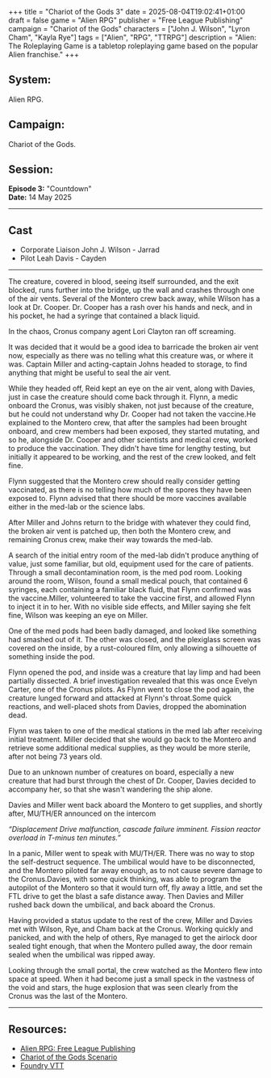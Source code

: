 +++
title = "Chariot of the Gods 3"
date = 2025-08-04T19:02:41+01:00
draft = false
game = "Alien RPG"
publisher = "Free League Publishing"
campaign = "Chariot of the Gods"
characters = ["John J. Wilson", "Lyron Cham", "Kayla Rye"]
tags = ["Alien", "RPG", "TTRPG"]
description = "Alien: The Roleplaying Game is a tabletop roleplaying game based on the popular Alien franchise."
+++

## System:
Alien RPG.

## Campaign:
Chariot of the Gods.

## Session:
**Episode 3:** "Countdown"  
**Date:** 14 May 2025

---

## Cast

- Corporate Liaison John J. Wilson - Jarrad
- Pilot Leah Davis - Cayden

---

The creature, covered in blood, seeing itself surrounded, and the exit blocked, runs further into the bridge, up the wall and crashes through one of the air vents. Several of the Montero crew back away, while Wilson has a look at Dr. Cooper. Dr. Cooper has a rash over his hands and neck, and in his pocket, he had a syringe that contained a black liquid.

In the chaos, Cronus company agent Lori Clayton ran off screaming.

It was decided that it would be a good idea to barricade the broken air vent now, especially as there was no telling what this creature was, or where it was. Captain Miller and acting-captain Johns headed to storage, to find anything that might be useful to seal the air vent.

While they headed off, Reid kept an eye on the air vent, along with Davies, just in case the creature should come back through it. Flynn, a medic onboard the Cronus, was visibly shaken, not just because of the creature, but he could not understand why Dr. Cooper had not taken the vaccine.He explained to the Montero crew, that after the samples had been brought onboard, and crew members had been exposed, they started mutating, and so he, alongside Dr. Cooper and other scientists and medical crew, worked to produce the vaccination. They didn't have time for lengthy testing, but initially it appeared to be working, and the rest of the crew looked, and felt fine.

Flynn suggested that the Montero crew should really consider getting vaccinated, as there is no telling how much of the spores they have been exposed to. Flynn advised that there should be more vaccines available either in the med-lab or the science labs.

After Miller and Johns return to the bridge with whatever they could find, the broken air vent is patched up, then both the Montero crew, and remaining Cronus crew, make their way towards the med-lab.

A search of the initial entry room of the med-lab didn't produce anything of value, just some familiar, but old, equipment used for the care of patients. Through a small decontamination room, is the med pod room. Looking around the room, Wilson, found a small medical pouch, that contained 6 syringes, each containing a familiar black fluid, that Flynn confirmed was the vaccine.Miller, volunteered to take the vaccine first, and allowed Flynn to inject it in to her. With no visible side effects, and Miller saying she felt fine, Wilson was keeping an eye on Miller.

One of the med pods had been badly damaged, and looked like something had smashed out of it. The other was closed, and the plexiglass screen was covered on the inside, by a rust-coloured film, only allowing a silhouette of something inside the pod.

Flynn opened the pod, and inside was a creature that lay limp and had been partially dissected. A brief investigation revealed that this was once Evelyn Carter, one of the Cronus pilots. As Flynn went to close the pod again, the creature lunged forward and attacked at Flynn's throat.Some quick reactions, and well-placed shots from Davies, dropped the abomination dead.

Flynn was taken to one of the medical stations in the med lab after receiving initial treatment. Miller decided that she would go back to the Montero and retrieve some additional medical supplies, as they would be more sterile, after not being 73 years old.

Due to an unknown number of creatures on board, especially a new creature that had burst through the chest of Dr. Cooper, Davies decided to accompany her, so that she wasn't wandering the ship alone.

Davies and Miller went back aboard the Montero to get supplies, and shortly after, MU/TH/ER announced on the intercom

*“Displacement Drive malfunction, cascade failure imminent. Fission reactor overload in T-minus ten minutes.”*

In a panic, Miller went to speak with MU/TH/ER. There was no way to stop the self-destruct sequence. The umbilical would have to be disconnected, and the Montero piloted far away enough, as to not cause severe damage to the Cronus.Davies, with some quick thinking, was able to program the autopilot of the Montero so that it would turn off, fly away a little, and set the FTL drive to get the blast a safe distance away. Then Davies and Miller rushed back down the umbilical, and back aboard the Cronus.

Having provided a status update to the rest of the crew, Miller and Davies met with Wilson, Rye, and Cham back at the Cronus. Working quickly and panicked, and with the help of others, Rye managed to get the airlock door sealed tight enough, that when the Montero pulled away, the door remain sealed when the umbilical was ripped away.

Looking through the small portal, the crew watched as the Montero flew into space at speed. When it had become just a small speck in the vastness of the void and stars, the huge explosion that was seen clearly from the Cronus was the last of the Montero.

---

## Resources:
- [Alien RPG: Free League Publishing](https://freeleaguepublishing.com/games/alien/)
- [Chariot of the Gods Scenario](https://www.drivethrurpg.com/en/product/293977/alien-rpg-chariot-of-the-gods-scenario)
- [Foundry VTT](https://foundryvtt.com/)
